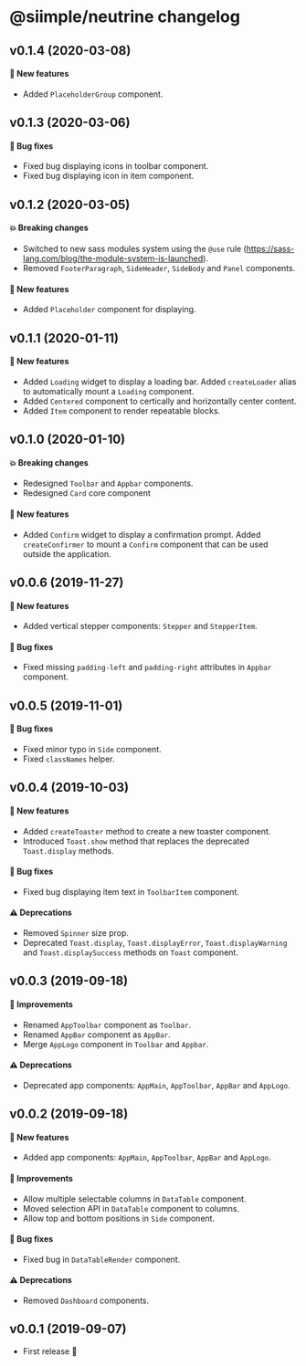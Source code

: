 # @siimple/neutrine changelog


## v0.1.4 (2020-03-08)

#### :rocket: New features
- Added `PlaceholderGroup` component.


## v0.1.3 (2020-03-06)

#### :bug: Bug fixes
- Fixed bug displaying icons in toolbar component.
- Fixed bug displaying icon in item component.


## v0.1.2 (2020-03-05)

#### :boom: Breaking changes
- Switched to new sass modules system using the `@use` rule (https://sass-lang.com/blog/the-module-system-is-launched).
- Removed `FooterParagraph`, `SideHeader`, `SideBody` and `Panel` components.

#### :rocket: New features
- Added `Placeholder` component for displaying.


## v0.1.1 (2020-01-11)

#### :rocket: New features
- Added `Loading` widget to display a loading bar. Added `createLoader` alias to automatically mount a `Loading` component.
- Added `Centered` component to certically and horizontally center content.
- Added `Item` component to render repeatable blocks.


## v0.1.0 (2020-01-10)

#### :boom: Breaking changes
- Redesigned `Toolbar` and `Appbar` components.
- Redesigned `Card` core component

#### :rocket: New features
- Added `Confirm` widget to display a confirmation prompt. Added `createConfirmer` to mount a `Confirm` component that can be used outside the application.


## v0.0.6 (2019-11-27)

#### :rocket: New features
- Added vertical stepper components: `Stepper` and `StepperItem`.

#### :bug: Bug fixes
- Fixed missing `padding-left` and `padding-right` attributes in `Appbar` component.


## v0.0.5 (2019-11-01)

#### :bug: Bug fixes

- Fixed minor typo in `Side` component.
- Fixed `classNames` helper.


## v0.0.4 (2019-10-03)

#### :rocket: New features
- Added `createToaster` method to create a new toaster component.
- Introduced `Toast.show` method that replaces the deprecated `Toast.display` methods.

#### :bug: Bug fixes
- Fixed bug displaying item text in `ToolbarItem` component.

#### :warning: Deprecations
- Removed `Spinner` size prop.
- Deprecated `Toast.display`, `Toast.displayError`, `Toast.displayWarning` and `Toast.displaySuccess` methods on `Toast` component.


## v0.0.3 (2019-09-18)

#### :hammer: Improvements
- Renamed `AppToolbar` component as `Toolbar`.
- Renamed `AppBar` component as `AppBar`.
- Merge `AppLogo` component in `Toolbar` and `Appbar`.

#### :warning: Deprecations
- Deprecated app components: `AppMain`, `AppToolbar`, `AppBar` and `AppLogo`.


## v0.0.2 (2019-09-18)

#### :rocket: New features
- Added app components: `AppMain`, `AppToolbar`, `AppBar` and `AppLogo`.

#### :hammer: Improvements
- Allow multiple selectable columns in `DataTable` component.
- Moved selection API in `DataTable` component to columns.
- Allow top and bottom positions in `Side` component.

#### :bug: Bug fixes 
- Fixed bug in `DataTableRender` component.

#### :warning: Deprecations
- Removed `Dashboard` components.


## v0.0.1 (2019-09-07)

- First release :tada:

